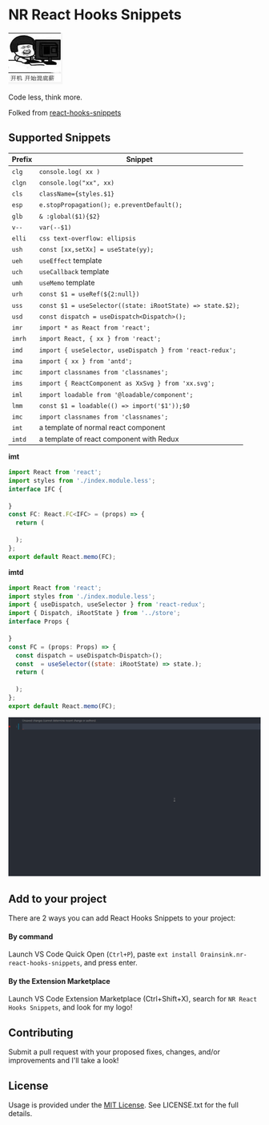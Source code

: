 
# NR React Hooks Snippets

![icon](./icon.png)

Code less, think more.

Folked from [react-hooks-snippets](https://github.com/alDuncanson/react-hooks-snippets)


## Supported Snippets

| Prefix  | Snippet |
| ------------- | ------------- |
| `clg` | `console.log( xx )` |
| `clgn` | `console.log("xx", xx)` |
| `cls` | `className={styles.$1}` |
| `esp` | `e.stopPropagation(); e.preventDefault();` |
| `glb` | `& :global($1){$2}` |
| `v--` | `var(--$1)` |
| `elli` | `css text-overflow: ellipsis` |
| `ush` | `const [xx,setXx] = useState(yy);` |
| `ueh` | `useEffect` template |
| `uch` | `useCallback` template |
| `umh` | `useMemo` template |
| `urh` | `const $1 = useRef(${2:null})` |
| `uss` | `const $1 = useSelector((state: iRootState) => state.$2);` |
| `usd` | `const dispatch = useDispatch<Dispatch>();` |
| `imr` | `import * as React from 'react';` |
| `imrh` | `import React, { xx } from 'react';` |
| `imd` | `import { useSelector, useDispatch } from 'react-redux';` |
| `ima` | `import { xx } from 'antd';` |
| `imc` | `import classnames from 'classnames';` |
| `ims` | `import { ReactComponent as XxSvg } from 'xx.svg';` |
| `iml` | `import loadable from '@loadable/component';` |
| `lmm` | `const $1 = loadable(() => import('$1'));$0` |
| `imc` | `import classnames from 'classnames';` |
| `imt` | a template of normal react component |
| `imtd` | a template of react component with Redux |

**imt**

```js
import React from 'react';
import styles from './index.module.less';
interface IFC {

}
const FC: React.FC<IFC> = (props) => {
  return (

  );
};
export default React.memo(FC);
```

**imtd**

```js
import React from 'react';
import styles from './index.module.less';
import { useDispatch, useSelector } from 'react-redux';
import { Dispatch, iRootState } from '../store';
interface Props {

}
const FC = (props: Props) => {
  const dispatch = useDispatch<Dispatch>();
  const  = useSelector((state: iRootState) => state.);
  return (

  );
};
export default React.memo(FC);
```

![icon](./example.gif)

## Add to your project

There are 2 ways you can add React Hooks Snippets to your project:

#### By command
Launch VS Code Quick Open (`Ctrl+P`), paste `ext install Orainsink.nr-react-hooks-snippets`, and press enter.

#### By the Extension Marketplace
Launch VS Code Extension Marketplace (Ctrl+Shift+X), search for `NR React Hooks Snippets`, and look for my logo!


## Contributing

Submit a pull request with your proposed fixes, changes, and/or improvements and I'll take a look!

## License
Usage is provided under the [MIT License](https://opensource.org/licenses/MIT). See LICENSE.txt for the full details.
